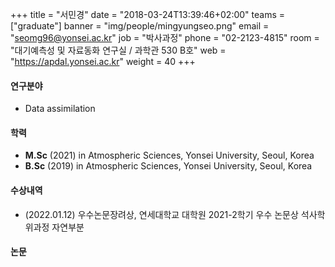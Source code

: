 ﻿+++
title = "서민경"
date = "2018-03-24T13:39:46+02:00"
teams = ["graduate"]
banner = "img/people/mingyungseo.png"
email = "seomg96@yonsei.ac.kr"
job = "박사과정"
phone = "02-2123-4815"
room = "대기예측성 및 자료동화 연구실 / 과학관 530 B호"
web = "https://apdal.yonsei.ac.kr"
weight = 40
+++

#### 연구분야
+ Data assimilation

#### 학력
+ **M.Sc** (2021) in Atmospheric Sciences, Yonsei University, Seoul, Korea
+ **B.Sc** (2019) in Atmospheric Sciences, Yonsei University, Seoul, Korea

#### 수상내역
+ (2022.01.12) 우수논문장려상, 연세대학교 대학원 2021-2학기 우수 논문상 석사학위과정 자연부분 

#### 논문
